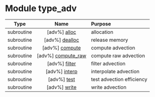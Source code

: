 # Module type_adv

| Type | Name | Purpose |
| :--: | :--: | :---------- |
| subroutine | [adv%] [alloc](https://github.com/benjaminmenetrier/bump-standalone/tree/master/src/type_adv.F90#L71) | allocation |
| subroutine | [adv%] [dealloc](https://github.com/benjaminmenetrier/bump-standalone/tree/master/src/type_adv.F90#L106) | release memory |
| subroutine | [adv%] [compute](https://github.com/benjaminmenetrier/bump-standalone/tree/master/src/type_adv.F90#L138) | compute advection |
| subroutine | [adv%] [compute_raw](https://github.com/benjaminmenetrier/bump-standalone/tree/master/src/type_adv.F90#L190) | compute raw advection |
| subroutine | [adv%] [filter](https://github.com/benjaminmenetrier/bump-standalone/tree/master/src/type_adv.F90#L591) | filter advection |
| subroutine | [adv%] [interp](https://github.com/benjaminmenetrier/bump-standalone/tree/master/src/type_adv.F90#L772) | interpolate advection |
| subroutine | [adv%] [test](https://github.com/benjaminmenetrier/bump-standalone/tree/master/src/type_adv.F90#L857) | test advection efficiency |
| subroutine | [adv%] [write](https://github.com/benjaminmenetrier/bump-standalone/tree/master/src/type_adv.F90#L1079) | write advection |
